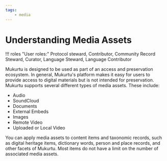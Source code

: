 ```yaml
---
tags: 
    - media
---
```

# Understanding Media Assets

!!! roles "User roles:"
    Protocol steward, Contributor, Community Record Steward, Curator, Language Steward, Language Contributor 

Mukurtu is designed to be used as part of an access and preservation ecosystem. In general, Mukurtu's platform makes it easy for users to provide access to digital materials but is not intended for preservation. Mukurtu supports several different types of media assets. These include:

- Audio 
- SoundCloud 
- Documents 
- External Embeds 
- Images 
- Remote Video 
- Uploaded or Local Video 

You can apply media assets to content items and taxonomic records, such as digital heritage items, dictionary words, person and place records, and other facets of Mukurtu. Most items do not have a limit on the number of associated media assets.
